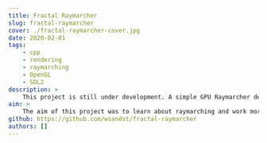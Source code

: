 ```yaml
---
title: Fractal Raymarcher
slug: fractal-raymarcher
cover: ./fractal-raymarcher-cover.jpg
date: 2020-02-01
tags:
    - cpp
    - rendering
    - raymarching
    - OpenGL
    - SDL2
description: >
    This project is still under development. A simple GPU Raymarcher designed for 3D fractals. Developed using OpenGL Compute Shaders and C++.
aim: >
    The aim of this project was to learn about raymarching and work more with OpenGL Compute Shaders.
github: https://github.com/wsandst/fractal-raymarcher
authors: []
---
```

